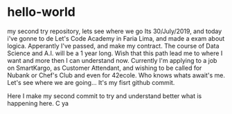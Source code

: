 # hello-world
my second try repository, lets see where we go
Its 30/July/2019,  and today i've gonne to de Let's Code Academy in Faria Lima,  and made a exam about logica.
Apperantly I've passed, and make my contract.
The course of Data Science and A.I. will be a 1 year long.
Wish that this path lead me to where I want and more then I can understand now.
Currently I'm applying to a job on SmartKargo, as Customer Attendant,  and wishing to be called for Nubank or Chef's Club and even for 42ecole. Who knows whats await's me. Let's see where we are going... It's my fisrt github commit.

Here I make my second commit to try and understand better what is happening here.
C ya
